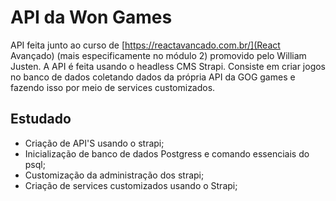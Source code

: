 # API da Won Games

API feita junto ao curso de [https://reactavancado.com.br/](React Avançado) (mais especificamente no módulo 2) promovido pelo William Justen. A API é feita usando o headless CMS
Strapi. Consiste em criar jogos no banco de dados coletando dados da própria API da GOG games e fazendo isso por meio de services customizados.


## Estudado
* Criação de API'S usando o strapi;
* Inicialização de banco de dados Postgress e comando essenciais do psql;
* Customização da administração dos strapi;
* Criação de services customizados usando o Strapi;
